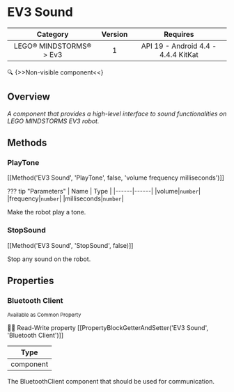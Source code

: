 # EV3 Sound

| Category | Version | Requires |
|:--------:|:-------:|:--------:|
|LEGO® MINDSTORMS® > Ev3|1|API 19 - Android 4.4 - 4.4.4 KitKat|

:mag: {>>Non-visible component<<}

## Overview

_A component that provides a high-level interface to sound functionalities on LEGO MINDSTORMS EV3 robot._

## Methods

### PlayTone

[[Method('EV3 Sound', 'PlayTone', false, 'volume frequency milliseconds')]]

??? tip "Parameters"
    | Name | Type |
    |------|------|
    |volume|`number`|
    |frequency|`number`|
    |milliseconds|`number`|


Make the robot play a tone.

### StopSound

[[Method('EV3 Sound', 'StopSound', false)]]

Stop any sound on the robot.

## Properties

### Bluetooth Client

<small>Available as Common Property</small>

:eyes::pencil: Read-Write property
[[PropertyBlockGetterAndSetter('EV3 Sound', 'Bluetooth Client')]]

| Type |
|:----:|
|component|

The BluetoothClient component that should be used for communication.